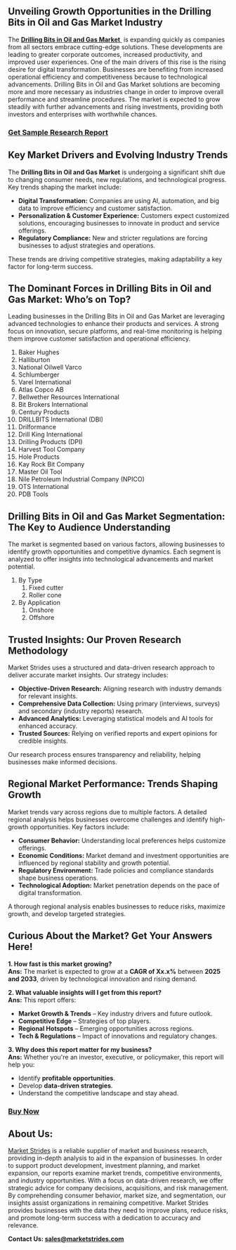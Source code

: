 <h2>Unveiling Growth Opportunities in the Drilling Bits in Oil and Gas Market Industry</h2>
<p>The <a href=https://marketstrides.com/report/drilling-bits-in-oil-and-gas-market><strong>Drilling Bits in Oil and Gas Market</strong> </a> is expanding quickly as companies from all sectors embrace cutting-edge solutions. These developments are leading to greater corporate outcomes, increased productivity, and improved user experiences. One of the main drivers of this rise is the rising desire for digital transformation. Businesses are benefiting from increased operational efficiency and competitiveness because to technological advancements. Drilling Bits in Oil and Gas Market solutions are becoming more and more necessary as industries change in order to improve overall performance and streamline procedures. The market is expected to grow steadily with further advancements and rising investments, providing both investors and enterprises with worthwhile chances.</p>
<h3><a href=https://marketstrides.com/request-sample/drilling-bits-in-oil-and-gas-market>Get Sample Research Report</a></h3>
<h2>Key Market Drivers and Evolving Industry Trends</h2>
<p>The <strong>Drilling Bits in Oil and Gas Market</strong> is undergoing a significant shift due to changing consumer needs, new regulations, and technological progress. Key trends shaping the market include:</p>
<ul>
<li><strong>Digital Transformation:</strong> Companies are using AI, automation, and big data to improve efficiency and customer satisfaction.</li>
<li><strong>Personalization &amp; Customer Experience:</strong> Customers expect customized solutions, encouraging businesses to innovate in product and service offerings.</li>
<li><strong>Regulatory Compliance:</strong> New and stricter regulations are forcing businesses to adjust strategies and operations.</li>
</ul>
<p>These trends are driving competitive strategies, making adaptability a key factor for long-term success.</p>
<h2>The Dominant Forces in Drilling Bits in Oil and Gas Market: Who’s on Top?</h2>
<p>Leading businesses in the Drilling Bits in Oil and Gas Market are leveraging advanced technologies to enhance their products and services. A strong focus on innovation, secure platforms, and real-time monitoring is helping them improve customer satisfaction and operational efficiency.</p>
<p><ol><li>Baker Hughes</li><li>Halliburton</li><li>National Oilwell Varco</li><li>Schlumberger</li><li>Varel International</li><li>Atlas Copco AB</li><li>Bellwether Resources International</li><li>Bit Brokers International</li><li>Century Products</li><li>DRILLBITS International (DBI)</li><li>Drilformance</li><li>Drill King International</li><li>Drilling Products (DPI)</li><li>Harvest Tool Company</li><li>Hole Products</li><li>Kay Rock Bit Company</li><li>Master Oil Tool</li><li>Nile Petroleum Industrial Company (NPICO)</li><li>OTS International</li><li>PDB Tools</li></ol></p>
<h2>Drilling Bits in Oil and Gas Market Segmentation: The Key to Audience Understanding</h2>
<p>The market is segmented based on various factors, allowing businesses to identify growth opportunities and competitive dynamics. Each segment is analyzed to offer insights into technological advancements and market potential.</p>
<p><ol><li>By Type<ol><li>Fixed cutter</li><li>Roller cone</li></ol></li><li>By Application<ol><li>Onshore</li><li>Offshore</li></ol></li></ol></p>
<h2>Trusted Insights: Our Proven Research Methodology</h2>
<p>Market Strides uses a structured and data-driven research approach to deliver accurate market insights. Our strategy includes:</p>
<ul>
<li><strong>Objective-Driven Research:</strong> Aligning research with industry demands for relevant insights.</li>
<li><strong>Comprehensive Data Collection:</strong> Using primary (interviews, surveys) and secondary (industry reports) research.</li>
<li><strong>Advanced Analytics:</strong> Leveraging statistical models and AI tools for enhanced accuracy.</li>
<li><strong>Trusted Sources:</strong> Relying on verified reports and expert opinions for credible insights.</li>
</ul>
<p>Our research process ensures transparency and reliability, helping businesses make informed decisions.</p>
<h2>Regional Market Performance: Trends Shaping Growth</h2>
<p>Market trends vary across regions due to multiple factors. A detailed regional analysis helps businesses overcome challenges and identify high-growth opportunities. Key factors include:</p>
<ul>
<li><strong>Consumer Behavior:</strong> Understanding local preferences helps customize offerings.</li>
<li><strong>Economic Conditions:</strong> Market demand and investment opportunities are influenced by regional stability and growth potential.</li>
<li><strong>Regulatory Environment:</strong> Trade policies and compliance standards shape business operations.</li>
<li><strong>Technological Adoption:</strong> Market penetration depends on the pace of digital transformation.</li>
</ul>
<p>A thorough regional analysis enables businesses to reduce risks, maximize growth, and develop targeted strategies.</p>
<h2>Curious About the Market? Get Your Answers Here!</h2>
<p><strong>1. How fast is this market growing?</strong><br /> <strong>Ans:</strong> The market is expected to grow at a <strong>CAGR of Xx.x%</strong> between <strong>2025 and 2033</strong>, driven by technological innovation and rising demand.</p>
<p><strong>2. What valuable insights will I get from this report?</strong><br /> <strong>Ans:</strong> This report offers:</p>
<ul>
<li><strong>Market Growth &amp; Trends</strong> – Key industry drivers and future outlook.</li>
<li><strong>Competitive Edge</strong> – Strategies of top players.</li>
<li><strong>Regional Hotspots</strong> – Emerging opportunities across regions.</li>
<li><strong>Tech &amp; Regulations</strong> – Impact of innovations and regulatory changes.</li>
</ul>
<p><strong>3. Why does this report matter for my business?</strong><br /> <strong>Ans:</strong> Whether you're an investor, executive, or policymaker, this report will help you:</p>
<ul>
<li>Identify <strong>profitable opportunities</strong>.</li>
<li>Develop <strong>data-driven strategies</strong>.</li>
<li>Understand the competitive landscape and stay ahead.</li>
</ul>
<h3><a href=https://marketstrides.com/buyNow/drilling-bits-in-oil-and-gas-market>Buy Now</a></h3>
<h2>About Us:</h2>
<p><a href=https://marketstrides.com/>Market Strides</a> is a reliable supplier of market and business research, providing in-depth analysis to aid in the expansion of businesses. In order to support product development, investment planning, and market expansion, our reports examine market trends, competitive environments, and industry opportunities. With a focus on data-driven research, we offer strategic advice for company decisions, acquisitions, and risk management. By comprehending consumer behavior, market size, and segmentation, our insights assist organizations in remaining competitive. Market Strides provides businesses with the data they need to improve plans, reduce risks, and promote long-term success with a dedication to accuracy and relevance.</p>
<p><strong>Contact Us: <a href=mailto:sales@marketstrides.com>sales@marketstrides.com</a></strong></p>
